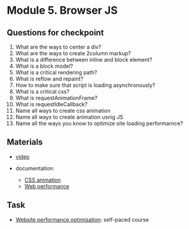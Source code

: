 # Module 5. Browser JS

## Questions for checkpoint

1. What are the ways to center a div?
2. What are the ways to create 2column markup?
3. What is a difference between inline and block element?
4. What is a block model?
5. What is a critical rendering path?
6. What is reflow and repaint?
7. How to make sure that script is loading asynchronously?
8. What is a critical css?
9. What is requestAnimationFrame?
10. What is requestIdleCallback?
11. Name all ways to create css animation
12. Name all ways to create animation usnig JS
13. Name all the ways you know to optimize site loading performarnce?


## Materials

- [video](https://github.com/alex-trofimova/short-track-next-gen/blob/main/5-browser-js/video-info/video-info.md)

- documentation:
    - [CSS animation](https://developer.mozilla.org/en-US/docs/Web/CSS/CSS_Animations/Using_CSS_animations)
    - [Web performance](https://developer.mozilla.org/en-US/docs/Web/Performance)
    

## Task

- [Website performance optimisation](https://www.udacity.com/course/website-performance-optimization--ud884): self-paced course